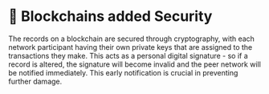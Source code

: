 # 🔐 Blockchains added Security

The records on a blockchain are secured through cryptography, with each network participant having their own private keys that are assigned to the transactions they make. This acts as a personal digital signature - so if a record is altered, the signature will become invalid and the peer network will be notified immediately. This early notification is crucial in preventing further damage.
